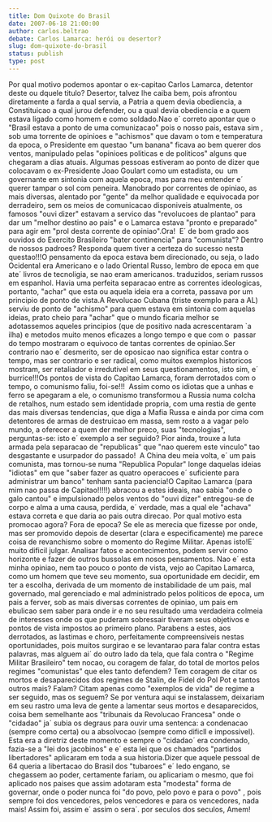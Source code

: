 ```yaml
---
title: Dom Quixote do Brasil
date: 2007-06-18 21:00:00
author: carlos.beltrao
debate: Carlos Lamarca: herói ou desertor?
slug: dom-quixote-do-brasil
status: publish 
type: post
---
```


Por qual motivo podemos apontar o ex-capitao Carlos Lamarca, detentor deste ou dquele titulo? Desertor, talvez lhe caiba bem, pois afrontou diretamente a farda a qual servia, a Patria a quem devia obediencia, a Constituicao a qual jurou defender, ou a qual devia obediencia e a quem estava ligado como homem e como soldado.Nao e´ correto apontar que o "Brasil estava a ponto de uma comunizacao" pois o nosso pais, estava sim , sob uma torrente de opinioes e "achismos" que davam o tom e temperatura da epoca, o Presidente em questao "um banana" ficava ao bem querer dos ventos, manipulado pelas "opinioes politicas e de politicos" alguns que chegaram a dias atuais. Algumas pessoas estiveram ao ponto de dizer que colocavam o ex-Presidente Joao Goulart como um estadista, ou  um governante em sintonia com aquela epoca, mas para meu entender e´ querer tampar o sol com peneira. Manobrado por correntes de opiniao, as mais diversas, alentado por "gente" da melhor qualidade e equivocada por derradeiro, sem os meios de comunicacao disponiveis atualmente, os famosos "ouvi dizer" estavam a servico das "revolucoes de plantao" para dar um "melhor destino ao pais" e o Lamarca estava "pronto e preparado" para agir em "prol desta corrente de opiniao".Ora!  E´ de bom grado aos ouvidos do Exercito Brasileiro "bater continencia" para "comunista"? Dentro de nossos padroes? Responda quem tiver a certeza do sucesso nesta questao!!!O pensamento da epoca estava bem direcionado, ou seja, o lado Ocidental era Americano e o lado Oriental Russo, lembro de epoca em que ate´ livros de tecnoligia, se nao eram americanos. traduzidos, seriam russos em espanhol. Havia uma perfeita separacao entre as correntes ideologicas, portanto, "achar" que esta ou aquela ideia era a correta, passava por um principio de ponto de vista.A Revolucao Cubana (triste exemplo para a AL) serviu de ponto de "achismo" para quem estava em sintonia com aquelas ideias, prato cheio para "achar" que o mundo ficaria melhor se adotassemos aqueles principios (que de positivo nada acrescentaram `a ilha) e metodos muito menos eficazes a longo tempo e que com o  passar do tempo mostraram o equivoco de tantas correntes de opiniao.Ser contrario nao e´ desmerito, ser de oposicao nao significa estar contra o tempo, mas ser contrario e ser radical, como muitos exemplos historicos mostram, ser retaliador e irredutivel em seus questionamentos, isto sim, e´ burrice!!!Os pontos de vista do Capitao Lamarca, foram derrotados com o tempo, o comunismo faliu, foi-se!!!  Assim como os idiotas que a unhas e ferro se apegaram a ele, o comunismo transformou a Russia numa colcha de retalhos, num estado sem identidade propria, com uma restia de gente das mais diversas tendencias, que diga a Mafia Russa e ainda por cima com detentores de armas de destruicao em massa, sem rosto a a vagar pelo mundo, a oferecer a quem der melhor preco, suas "tecnologias", perguntas-se: isto e´ exemplo a ser seguido? Pior ainda, trouxe a luta armada pela separacao de "republicas" que "nao querem este vinculo" tao desgastante e usurpador do passado!  A China deu meia volta, e´ um pais comunista, mas tornou-se numa "Republica Popular" longe daquelas ideias "idiotas" em que "saber fazer as quatro operacoes e´ suficiente para administrar um banco" tenham santa paciencia!O Capitao Lamarca (para mim nao passa de Capitao!!!!!) abracou a estes ideais, nao sabia "onde o galo cantou" e impulsionado pelos ventos do "ouvi dizer" entregou-se de corpo e alma a uma causa, perdida, e´ verdade, mas a qual ele "achava" estava correta e que daria ao pais outra direcao. Por qual motivo esta promocao agora? Fora de epoca? Se ele as merecia que fizesse por onde, mas ser promovido depois de desertar (clara e especificamente) me parece coisa de revanchismo sobre o momento do Regime Militar. Apenas isto!E´ muito dificil julgar. Analisar fatos e acontecimentos, podem servir como horizonte e fazer de outros bussolas em nosos pensamentos. Nao e´ esta minha opiniao, nem tao pouco o ponto de vista, vejo ao Capitao Lamarca, como um homem que teve seu momento, sua oportunidade em decidir, em ter a escolha, derivada de um momento de instabilidade de um pais, mal governado, mal gerenciado e mal administrado pelos politicos de epoca, um pais a ferver, sob as mais diversas correntes de opiniao, um pais em ebulicao sem saber para onde ir e no seu resultado uma verdadeira colmeia de interesses onde os que puderam sobressair tiveram seus objetivos e pontos de vista impostos ao primeiro plano. Parabens a estes, aos derrotados, as lastimas e choro, perfeitamente compreensiveis nestas oportunidades, pois muitos surgirao e se levantarao para falar contra estas palavras, mas alguem ai´ do outro lado da tela, que fala contra o "Regime Militar Brasileiro" tem nocao, ou coragem de falar, do total de mortos pelos regimes "comunistas" que eles tanto defendem? Tem coragem de citar os mortos e desaparecidos dos regimes de Stalin, de Fidel do Pol Pot e tantos outros mais? Falam? Citam apenas como "exemplos de vida" de regime a ser seguido, mas os seguem? Se por ventura aqui se instalassem, deixariam em seu rastro uma leva de gente a lamentar seus mortos e desaparecidos, coisa bem semelhante aos "tribunais da Revolucao Francesa" onde o "cidadao" ja´ subia os degraus para ouvir uma sentenca: a condenacao (sempre como certa) ou a absolvocao (sempre como dificll e impossivel). Esta era a diretriz deste momento e sempre o "cidadao´ era condenado, fazia-se a "lei dos jacobinos" e e´ esta lei que os chamados "partidos libertadores" aplicaram em toda a sua historia.Dizer que aquele pessoal de 64 queria a libertacao do Brasil dos "tubaroes" e´ ledo engano, se chegassem ao poder, certamente fariam, ou aplicariam o mesmo, que foi aplicado nos paises que assim adotaram esta "modesta" forma de governar, onde o poder nunca foi "do povo, pelo povo e para o povo" , pois sempre foi dos vencedores, pelos vencedores e para os vencedores, nada mais! Assim foi, assim e´ assim o sera´. por seculos dos seculos, Amem!
